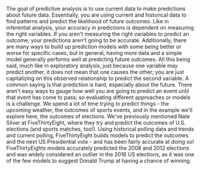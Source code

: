 The goal of predictive analysis is to use current data to make predictions about future data. Essentially, you are using current and historical data to find patterns and predict the likelihood of future outcomes. Like in inferential analysis, your accuracy in predictions is dependent on measuring the right variables. If you aren't measuring the right variables to predict an outcome, your predictions aren't going to be accurate. Additionally, there are many ways to build up prediction models with some being better or worse for specific cases, but in general, having more data and a simple model generally performs well at predicting future outcomes. All this being said, much like in exploratory analysis, just because one variable may predict another, it does not mean that one causes the other; you are just capitalizing on this observed relationship to predict the second variable. A common saying is that prediction is hard, especially about the future. There aren't easy ways to gauge how well you are going to predict an event until that event has come to pass; so evaluating different approaches or models is a challenge. We spend a lot of time trying to predict things - the upcoming weather, the outcomes of sports events, and in the example we'll explore here, the outcomes of elections. We've previously mentioned Nate Silver at FiveThirtyEight, where they try and predict the outcomes of U.S. elections (and sports matches, too!). Using historical polling data and trends and current polling, FiveThirtyEight builds models to predict the outcomes and the next US Presidential vote - and has been fairly accurate at doing so! FiveThirtyEights models accurately predicted the 2008 and 2012 elections and was widely considered an outlier in the 2016 US elections, as it was one of the few models to suggest Donald Trump at having a chance of winning. 